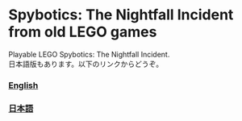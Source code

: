 # Spybotics: The Nightfall Incident from old LEGO games

Playable LEGO Spybotics: The Nightfall Incident.  
日本語版もあります。以下のリンクからどうぞ。
### [English](https://ZenkakuHiragana.github.io/SpyboticsDCR/en-us.html)
### [日本語](https://ZenkakuHiragana.github.io/SpyboticsDCR/ja-jp.html)
